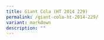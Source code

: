 ```yaml
---
title: Giant Cola (HT 2014 229)
permalink: /giant-cola-ht-2014-229/
variant: markdown
description: ""
---
```

